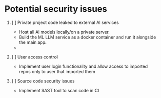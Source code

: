 # Potential security issues
1. [ ] Private project code leaked to external AI services
   - Host all AI models locally/on a private server.
   - Build the ML LLM service as a docker container and run it alongside the main app.
   - 
2. [ ] User access control
   - Implement user login functionality and allow access to imported repos only to user that imported them
   
3. [ ] Source code security issues
   - Implement SAST tool to scan code in CI

